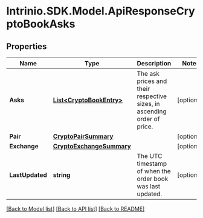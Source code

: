 # Intrinio.SDK.Model.ApiResponseCryptoBookAsks
## Properties

Name | Type | Description | Notes
------------ | ------------- | ------------- | -------------
**Asks** | [**List&lt;CryptoBookEntry&gt;**](CryptoBookEntry.md) | The ask prices and their respective sizes, in ascending order of price. | [optional] 
**Pair** | [**CryptoPairSummary**](CryptoPairSummary.md) |  | [optional] 
**Exchange** | [**CryptoExchangeSummary**](CryptoExchangeSummary.md) |  | [optional] 
**LastUpdated** | **string** | The UTC timestamp of when the order book was last updated. | [optional] 

[[Back to Model list]](../README.md#documentation-for-models) [[Back to API list]](../README.md#documentation-for-api-endpoints) [[Back to README]](../README.md)

